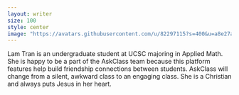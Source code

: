 ```yaml
---
layout: writer
size: 100
style: center
image: "https://avatars.githubusercontent.com/u/82297115?s=400&u=a8e27a68f9b8e5262cc6ddb77cc43d2ab696b4d5&v=4"
---
```


Lam Tran is an undergraduate student at UCSC majoring in Applied Math. She is happy to be a part of the AskClass team because this platform features help build friendship connections between students. AskClass will change from a silent, awkward class to an engaging class. She is a Christian and always puts Jesus in her heart.
